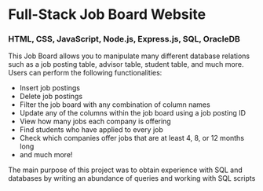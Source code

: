 # Full-Stack Job Board Website
### HTML, CSS, JavaScript, Node.js, Express.js, SQL, OracleDB

This Job Board allows you to manipulate many different database relations such as a job posting table, advisor table, student table, and much more. 
Users can perform the following functionalities:
- Insert job postings
- Delete job postings
- Filter the job board with any combination of column names
- Update any of the columns within the job board using a job posting ID
- View how many jobs each company is offering
- Find students who have applied to every job
- Check which companies offer jobs that are at least 4, 8, or 12 months long
- and much more!

The main purpose of this project was to obtain experience with SQL and databases by writing an abundance of queries and working with SQL scripts
